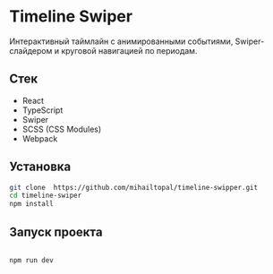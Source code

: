 # Timeline Swiper

Интерактивный таймлайн с анимированными событиями, Swiper-слайдером и круговой навигацией по периодам.

##  Стек

- React
- TypeScript
- Swiper
- SCSS (CSS Modules)
- Webpack

##  Установка

```bash
git clone  https://github.com/mihailtopal/timeline-swipper.git
cd timeline-swiper
npm install
```

##  Запуск проекта

```bash

npm run dev
```

